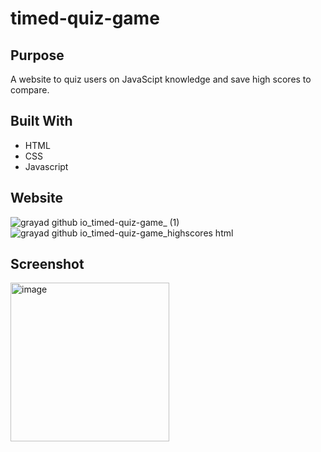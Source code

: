 # timed-quiz-game

## Purpose
A website to quiz users on JavaScipt knowledge and save high scores to compare. 

## Built With
- HTML
- CSS
- Javascript

## Website
![grayad github io_timed-quiz-game_ (1)](https://user-images.githubusercontent.com/102432930/200061993-8236b2ba-d646-48c1-b385-3a77141b034e.png)
![grayad github io_timed-quiz-game_highscores html](https://user-images.githubusercontent.com/102432930/200062004-dde94827-116f-4e43-bb7c-42831b2ee005.png)

## Screenshot
<img width="254" alt="image" src="https://user-images.githubusercontent.com/102432930/168703446-4e29f7e3-703b-4818-89c9-7537012db15a.png">

